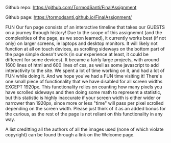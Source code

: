Github repo: https://github.com/TormodSanti/FinalAssignment

Github page: https://tormodsanti.github.io/FinalAssignment/

FUN
Our fun page consists of an interactive timeline that takes our GUESTS on a journey through history! Due to the scope of this assignemnt (and the complexities of the page, as we soon learned), it currently works best (if not only) on larger screens, ie laptops and desktop monitors. It will likely not function at all on touch devices, as scrolling sideways on the bottom part of the page simple doesn't work (in our experience at least, it could be different for some devices). It became a fairly large projects, with around 1600 lines of html and 600 lines of css, as well as some javascript to add interactivity to the site. We spent a lot of time working on it, and had a lot of FUN while doing it. And we hope you've had a FUN time visiting it!
There's one small piece of functionality that we have disabled for all screen widths EXCEPT 1920px. This functionality relies on counting how many pixels you have scrolled sideways and then doing some math to represent a statistic, but this statistic is highly inaccurate if your screen width is either wider or narrower than 1920px, since more or less "time" will pass per pixel scrolled depending on the screen width. Please just think of it as an added bonus for the curious, as the rest of the page is not reliant on this functionality in any way.

A list creditting all the authors of all the images used (none of which violate copyright) can be found through a link on the Welcome page.
